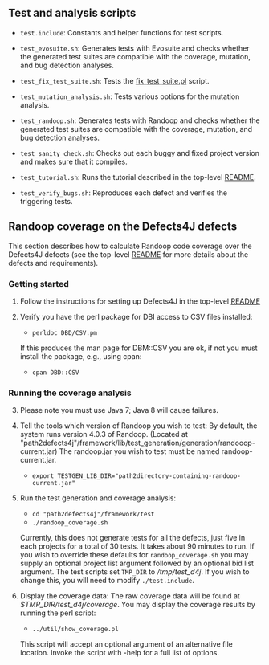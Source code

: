Test and analysis scripts
----------------

* `test.include`: Constants and helper functions for test scripts.

* `test_evosuite.sh`: Generates tests with Evosuite and checks whether the
   generated test suites are compatible with the coverage, mutation, and bug
   detection analyses.

* `test_fix_test_suite.sh`: Tests the
  [fix_test_suite.pl](https://github.com/rjust/defects4j/blob/master/framework/util/fix_test_suite.pl) script.

* `test_mutation_analysis.sh`: Tests various options for the mutation analysis.

* `test_randoop.sh`: Generates tests with Randoop and checks whether the
   generated test suites are compatible with the coverage, mutation, and bug
   detection analyses.

* `test_sanity_check.sh`: Checks out each buggy and fixed project version and
   makes sure that it compiles.

* `test_tutorial.sh`: Runs the tutorial described in the top-level
   [README](https://github.com/rjust/defects4j#using-defects4j).

* `test_verify_bugs.sh`: Reproduces each defect and verifies the triggering
   tests.

Randoop coverage on the Defects4J defects
----------------
This section describes how to calculate Randoop code coverage over the Defects4J
defects (see the top-level
[README](https://github.com/rjust/defects4j/blob/master/README.md) for
more details about the defects and requirements).

### Getting started
1. Follow the instructions for setting up Defects4J in the top-level
[README](https://github.com/rjust/defects4j/blob/master/README.md#setting-up-defects4j)

2. Verify you have the perl package for DBI access to CSV files installed:
    - `perldoc DBD/CSV.pm`
    
    If this produces the man page for DBM::CSV you are ok, if not
    you must install the package, e.g., using cpan:
    - `cpan DBD::CSV`

### Running the coverage analysis
3. Please note you must use Java 7; Java 8 will cause failures.

4. Tell the tools which version of Randoop you wish to test:
    By default, the system runs version 4.0.3 of Randoop.
    (Located at "path2defects4j"/framework/lib/test_generation/generation/randooop-current.jar)
    The randoop.jar you wish to test must be named randoop-current.jar.
    - `export TESTGEN_LIB_DIR="path2directory-containing-randoop-current.jar"`

5. Run the test generation and coverage analysis:
    - `cd "path2defects4j"/framework/test`
    - `./randoop_coverage.sh`

    Currently, this does not generate tests for all the defects, just five in
    each projects for a total of 30 tests. It takes about 90 minutes to run.
    If you wish to override these defaults for `randoop_coverage.sh` you may
    supply an optional project list argument followed by an optional bid list
    argument.
    The test scripts set `TMP_DIR` to */tmp/test_d4j*. If you wish to change
    this, you will need to modify `./test.include`.

6. Display the coverage data:
    The raw coverage data will be found at *$TMP_DIR/test_d4j/coverage*.
    You may display the coverage results by running the perl script:
    - `../util/show_coverage.pl`

    This script will accept an optional argument of an alternative file location.
    Invoke the script with -help for a full list of options.
